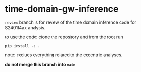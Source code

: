 # time-domain-gw-inference

`review` branch is for review of the time domain inference code for S240114ax analysis. 

to use the code: clone the repository and from the root run 
```
pip install -e .
```
 
note: exclues everything related to the eccentric analyses. 
 
**do not merge this branch into `main`**
